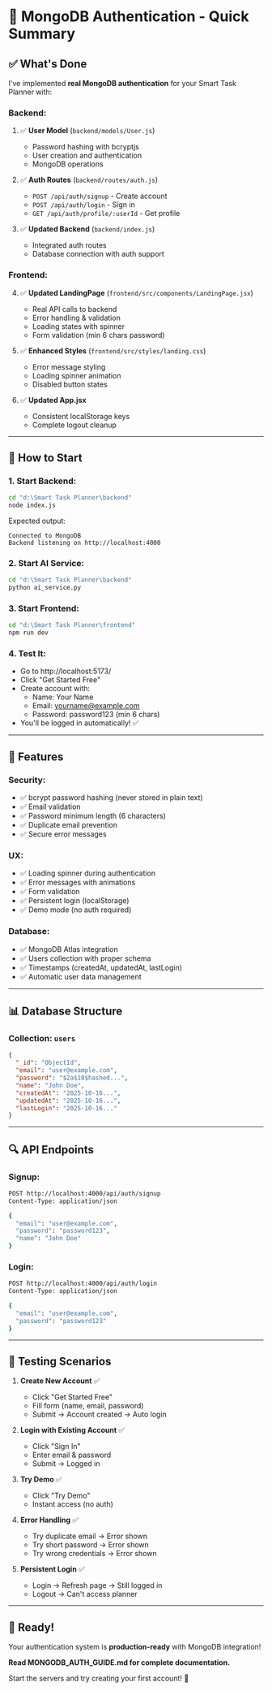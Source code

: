 # 🔐 MongoDB Authentication - Quick Summary

## ✅ What's Done

I've implemented **real MongoDB authentication** for your Smart Task Planner with:

### Backend:
1. ✅ **User Model** (`backend/models/User.js`)
   - Password hashing with bcryptjs
   - User creation and authentication
   - MongoDB operations

2. ✅ **Auth Routes** (`backend/routes/auth.js`)
   - `POST /api/auth/signup` - Create account
   - `POST /api/auth/login` - Sign in
   - `GET /api/auth/profile/:userId` - Get profile

3. ✅ **Updated Backend** (`backend/index.js`)
   - Integrated auth routes
   - Database connection with auth support

### Frontend:
4. ✅ **Updated LandingPage** (`frontend/src/components/LandingPage.jsx`)
   - Real API calls to backend
   - Error handling & validation
   - Loading states with spinner
   - Form validation (min 6 chars password)

5. ✅ **Enhanced Styles** (`frontend/src/styles/landing.css`)
   - Error message styling
   - Loading spinner animation
   - Disabled button states

6. ✅ **Updated App.jsx**
   - Consistent localStorage keys
   - Complete logout cleanup

---

## 🚀 How to Start

### 1. Start Backend:
```bash
cd "d:\Smart Task Planner\backend"
node index.js
```

Expected output:
```
Connected to MongoDB
Backend listening on http://localhost:4000
```

### 2. Start AI Service:
```bash
cd "d:\Smart Task Planner\backend"
python ai_service.py
```

### 3. Start Frontend:
```bash
cd "d:\Smart Task Planner\frontend"
npm run dev
```

### 4. Test It:
- Go to http://localhost:5173/
- Click "Get Started Free"
- Create account with:
  - Name: Your Name
  - Email: yourname@example.com
  - Password: password123 (min 6 chars)
- You'll be logged in automatically! ✅

---

## 🎯 Features

### Security:
- ✅ bcrypt password hashing (never stored in plain text)
- ✅ Email validation
- ✅ Password minimum length (6 characters)
- ✅ Duplicate email prevention
- ✅ Secure error messages

### UX:
- ✅ Loading spinner during authentication
- ✅ Error messages with animations
- ✅ Form validation
- ✅ Persistent login (localStorage)
- ✅ Demo mode (no auth required)

### Database:
- ✅ MongoDB Atlas integration
- ✅ Users collection with proper schema
- ✅ Timestamps (createdAt, updatedAt, lastLogin)
- ✅ Automatic user data management

---

## 📊 Database Structure

### Collection: `users`
```json
{
  "_id": "ObjectId",
  "email": "user@example.com",
  "password": "$2a$10$hashed...",
  "name": "John Doe",
  "createdAt": "2025-10-16...",
  "updatedAt": "2025-10-16...",
  "lastLogin": "2025-10-16..."
}
```

---

## 🔍 API Endpoints

### Signup:
```bash
POST http://localhost:4000/api/auth/signup
Content-Type: application/json

{
  "email": "user@example.com",
  "password": "password123",
  "name": "John Doe"
}
```

### Login:
```bash
POST http://localhost:4000/api/auth/login
Content-Type: application/json

{
  "email": "user@example.com",
  "password": "password123"
}
```

---

## 📝 Testing Scenarios

1. **Create New Account** ✅
   - Click "Get Started Free"
   - Fill form (name, email, password)
   - Submit → Account created → Auto login

2. **Login with Existing Account** ✅
   - Click "Sign In"
   - Enter email & password
   - Submit → Logged in

3. **Try Demo** ✅
   - Click "Try Demo"
   - Instant access (no auth)

4. **Error Handling** ✅
   - Try duplicate email → Error shown
   - Try short password → Error shown
   - Try wrong credentials → Error shown

5. **Persistent Login** ✅
   - Login → Refresh page → Still logged in
   - Logout → Can't access planner

---

## 🎉 Ready!

Your authentication system is **production-ready** with MongoDB integration! 

**Read MONGODB_AUTH_GUIDE.md for complete documentation.**

Start the servers and try creating your first account! 🚀
